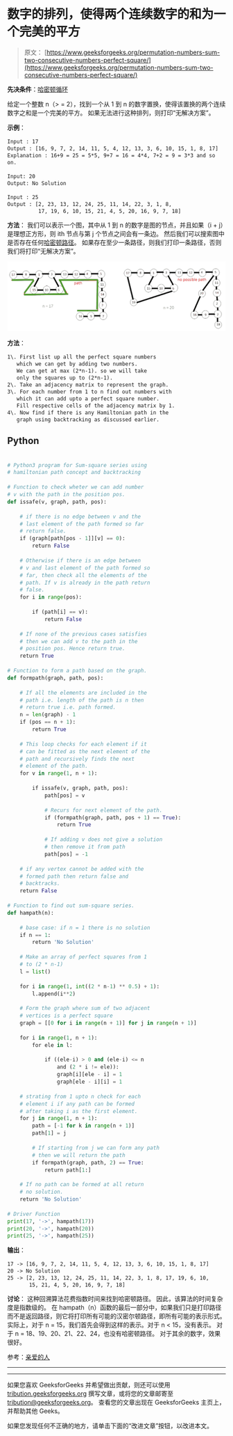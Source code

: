 # 数字的排列，使得两个连续数字的和为一个完美的平方

> 原文： [https://www.geeksforgeeks.org/permutation-numbers-sum-two-consecutive-numbers-perfect-square/](https://www.geeksforgeeks.org/permutation-numbers-sum-two-consecutive-numbers-perfect-square/)

**先决条件**：[哈密顿循环](https://www.geeksforgeeks.org/backtracking-set-7-hamiltonian-cycle/)

给定一个整数 n（> = 2），找到一个从 1 到 n 的数字置换，使得该置换的两个连续数字之和是一个完美的平方。 如果无法进行这种排列，则打印“无解决方案”。

**示例**：

```
Input : 17
Output : [16, 9, 7, 2, 14, 11, 5, 4, 12, 13, 3, 6, 10, 15, 1, 8, 17]
Explanation : 16+9 = 25 = 5*5, 9+7 = 16 = 4*4, 7+2 = 9 = 3*3 and so on.

Input: 20
Output: No Solution

Input : 25
Output : [2, 23, 13, 12, 24, 25, 11, 14, 22, 3, 1, 8,  
          17, 19, 6, 10, 15, 21, 4, 5, 20, 16, 9, 7, 18]

```

**方法**：
我们可以表示一个图，其中从 1 到 n 的数字是图的节点，并且如果（i + j）是理想正方形，则 ith 节点与第 j 个节点之间会有一条边。 然后我们可以搜索图中是否存在任何[哈密顿路径](https://www.geeksforgeeks.org/mathematics-euler-hamiltonian-paths/)。 如果存在至少一条路径，则我们打印一条路径，否则我们将打印“无解决方案”。

![square-sum](img/f650909de318656c59ff8a4c2324492e.png)

**方法**：

```
1\. First list up all the perfect square numbers 
   which we can get by adding two numbers.
   We can get at max (2*n-1). so we will take 
   only the squares up to (2*n-1).
2\. Take an adjacency matrix to represent the graph.
3\. For each number from 1 to n find out numbers with 
   which it can add upto a perfect square number.
   Fill respective cells of the adjacency matrix by 1.
4\. Now find if there is any Hamiltonian path in the 
   graph using backtracking as discussed earlier.  

```

## Python

```py

# Python3 program for Sum-square series using 
# hamiltonian path concept and backtracking 

# Function to check wheter we can add number 
# v with the path in the position pos. 
def issafe(v, graph, path, pos): 

    # if there is no edge between v and the 
    # last element of the path formed so far 
    # return false. 
    if (graph[path[pos - 1]][v] == 0): 
        return False

    # Otherwise if there is an edge between  
    # v and last element of the path formed so 
    # far, then check all the elements of the 
    # path. If v is already in the path return 
    # false. 
    for i in range(pos): 

        if (path[i] == v): 
            return False

    # If none of the previous cases satisfies 
    # then we can add v to the path in the 
    # position pos. Hence return true. 
    return True

# Function to form a path based on the graph. 
def formpath(graph, path, pos): 

    # If all the elements are included in the 
    # path i.e. length of the path is n then 
    # return true i.e. path formed. 
    n = len(graph) - 1
    if (pos == n + 1): 
        return True

    # This loop checks for each element if it 
    # can be fitted as the next element of the 
    # path and recursively finds the next  
    # element of the path. 
    for v in range(1, n + 1): 

        if issafe(v, graph, path, pos): 
            path[pos] = v 

            # Recurs for next element of the path. 
            if (formpath(graph, path, pos + 1) == True): 
                return True

            # If adding v does not give a solution 
            # then remove it from path 
            path[pos] = -1

    # if any vertex cannot be added with the  
    # formed path then return false and  
    # backtracks. 
    return False

# Function to find out sum-square series. 
def hampath(n): 

    # base case: if n = 1 there is no solution 
    if n == 1: 
        return 'No Solution'

    # Make an array of perfect squares from 1  
    # to (2 * n-1) 
    l = list() 

    for i in range(1, int((2 * n-1) ** 0.5) + 1): 
        l.append(i**2) 

    # Form the graph where sum of two adjacent 
    # vertices is a perfect square 
    graph = [[0 for i in range(n + 1)] for j in range(n + 1)] 

    for i in range(1, n + 1): 
        for ele in l: 

            if ((ele-i) > 0 and (ele-i) <= n 
                and (2 * i != ele)): 
                graph[i][ele - i] = 1
                graph[ele - i][i] = 1

    # strating from 1 upto n check for each  
    # element i if any path can be formed  
    # after taking i as the first element. 
    for j in range(1, n + 1): 
        path = [-1 for k in range(n + 1)] 
        path[1] = j 

        # If starting from j we can form any path 
        # then we will return the path 
        if formpath(graph, path, 2) == True: 
            return path[1:] 

    # If no path can be formed at all return 
    # no solution. 
    return 'No Solution'

# Driver Function 
print(17, '->', hampath(17)) 
print(20, '->', hampath(20)) 
print(25, '->', hampath(25)) 

```

**输出**：

```
17 -> [16, 9, 7, 2, 14, 11, 5, 4, 12, 13, 3, 6, 10, 15, 1, 8, 17]
20 -> No Solution
25 -> [2, 23, 13, 12, 24, 25, 11, 14, 22, 3, 1, 8, 17, 19, 6, 10, 
       15, 21, 4, 5, 20, 16, 9, 7, 18]

```

**讨论**：
这种回溯算法花费指数时间来找到哈密顿路径。 因此，该算法的时间复杂度是指数级的。
在 hampath（n）函数的最后一部分中，如果我们只是打印路径而不是返回路径，则它将打印所有可能的汉密尔顿路径，即所有可能的表示形式。
实际上，对于 n = 15，我们首先会得到这样的表示。对于 n < 15，没有表示。 对于 n = 18、19、20、21、22、24，也没有哈密顿路径。 对于其余的数字，效果很好。

参考：[亲爱的人](http://www.numberphile.com/)



* * *

* * *

如果您喜欢 GeeksforGeeks 并希望做出贡献，则还可以使用 [tribution.geeksforgeeks.org](https://contribute.geeksforgeeks.org/) 撰写文章，或将您的文章邮寄至 tribution@geeksforgeeks.org。 查看您的文章出现在 GeeksforGeeks 主页上，并帮助其他 Geeks。

如果您发现任何不正确的地方，请单击下面的“改进文章”按钮，以改进本文。